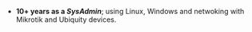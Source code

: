- **10+ years as a *SysAdmin***; using Linux, Windows and netwoking with Mikrotik and Ubiquity devices.